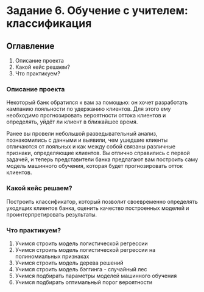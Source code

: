 # Задание 6. Обучение с учителем: классификация

## Оглавление  
1. Описание проекта
2. Какой кейс решаем?
3. Что практикуем?

### Описание проекта    
Некоторый банк обратился к вам за помощью: он хочет разработать кампанию лояльности по удержанию клиентов. Для этого ему необходимо прогнозировать вероятности оттока клиентов и определять, уйдёт ли клиент в ближайшее время.

Ранее вы провели небольшой разведывательный анализ, познакомились с данными и выявили, чем ушедшие клиенты отличаются от лояльных и как между собой связаны различные признаки, определяющие клиентов. Вы отлично справились с первой задачей, и теперь представители банка предлагают вам построить саму модель машинного обучения, которая будет прогнозировать отток клиентов.

### Какой кейс решаем?    
Построить классификатор, который позволит своевременно определять уходящих клиентов банка, оценить качество построенных моделей и проинтерпретировать результаты.

### Что практикуем?    
1. Учимся строить модель логистической регрессии
2. Учимся строить модель логистической регрессии на полиномиальных признаках
3. Учимся строить модель дерева решений
4. Учимся строить модель бэггинга - случайный лес
5. Учимся подбирать параметры моделей машинного обучения
6. Учимся подбирать оптимальный порог вероятности
